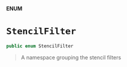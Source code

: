 **ENUM**

# `StencilFilter`

```swift
public enum StencilFilter
```

> A namespace grouping the stencil filters
